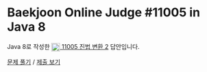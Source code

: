 # Baekjoon Online Judge #11005 in Java 8
Java 8로 작성한 [<img src="https://static.solved.ac/tier_small/5.svg" height="20" align="center">
11005 진법 변환 2](https://www.acmicpc.net/problem/11005) 답안입니다.

[문제 풀기](https://www.acmicpc.net/problem/11005) /
[제출 보기](https://www.acmicpc.net/source/87169848)
